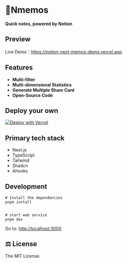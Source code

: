 # **💭Nmemos** 
**Quick notes, powered by Notion**
## Preview

Live Demo：https://noiton-next-memos-demo.vercel.app

## Features

- **Multi-filter**
- **Multi-dimensional Statistics**
- **Generate Multiple Share Card**
- **Open-Source Code**


## Deploy your own

[![Deploy with Vercel](https://vercel.com/button)](https://vercel.com/new/clone?repository-url=https%3A%2F%2Fgithub.com%2Flxw15337674%2Fnotion-next-memos&env=USERNAME,NOTION_DATABASE_ID,NOTION_TOKEN,NOTION_ACTIVE_USER,NOTION_TOKEN_V2&project-name=noiton-next-memos&repository-name=noiton-next-memos)



## Primary tech stack

- Next.js
- TypeScript
- Tailwind
- Shadcn
- Ahooks

## Development

```
# Install the dependencies
pnpm install


# start web service
pnpm dev
```

Go to: [http://localhost:3000](http://localhost:3000/)

## ⚖️ License

The MIT License.

